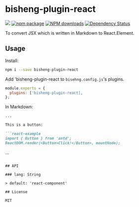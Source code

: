 # bisheng-plugin-react

[![](https://img.shields.io/travis/benjycui/bisheng-plugin-react.svg?style=flat-square)](https://travis-ci.org/benjycui/bisheng-plugin-react)
[![npm package](https://img.shields.io/npm/v/bisheng-plugin-react.svg?style=flat-square)](https://www.npmjs.org/package/bisheng-plugin-react)
[![NPM downloads](http://img.shields.io/npm/dm/bisheng-plugin-react.svg?style=flat-square)](https://npmjs.org/package/bisheng-plugin-react)
[![Dependency Status](https://david-dm.org/benjycui/bisheng-plugin-react.svg?style=flat-square)](https://david-dm.org/benjycui/bisheng-plugin-react)

To convert JSX which is written in Markdown to React.Element.

## Usage

Install:

```bash
npm i --save bisheng-plugin-react
```

Add 'bisheng-plugin-react to `bisehng.config.js`'s plugins.

```js
module.exports = {
  plugins: ['bisheng-plugin-react],
};
```

In Markdown:

```markdown
...

This is a button:

```react-example
import { Button } from 'antd';
ReactDOM.render(<Button>Click!</Button>, mountNode);
```

...
```

## API

### lang: String

> default: 'react-component'

## License

MIT
